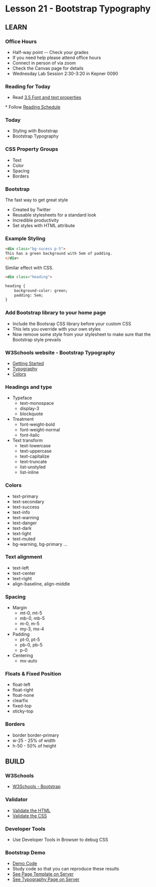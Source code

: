 # Lesson 21 - Bootstrap Typography
    
## LEARN

### Office Hours
* Half-way point -- Check your grades
* If you need help please attend office hours
* Connect in person of via zoom
* Check the Canvas page for details
* Wednesday Lab Session 2:30-3:20 in Kepner 0090


### Reading for Today  
* Read <a target="_blank" 
href="https://learn.zybooks.com/zybook/UNCOBACS200SeamanFall2021/chapter/3/section/5">
3.5 Font and text properties
</a>
* Follow <a target="_blank" href="/course/bacs200/docs/ZybooksReading">Reading Schedule</a>


### Today
* Styling with Bootstrap
* Bootstrap Typography


### CSS Property Groups
* Text
* Color
* Spacing
* Borders


### Bootstrap
The fast way to get great style

* Created by Twitter
* Reusable stylesheets for a standard look
* Incredible productivity
* Set styles with HTML attribute


### Example Styling

```html
<div class="bg-sucess p-5">
This has a green background with 5em of padding.
</div>
```

Similar effect with CSS.

```html
<div class="heading">

heading { 
    background-color: green;
    padding: 5em;
}
```


### Add Bootstrap library to your home page
* Include the Bootsrap CSS library before your custom CSS
* This lets you override with your own styles
* Now remove some style from your stylesheet to make sure that the Bootstrap style prevails


### W3Schools website - Bootstrap Typography

<ul>
<li>
<a target="w3schools"
href="https://www.w3schools.com/bootstrap5/index.php">Getting
Started</a>
</li>
<li>
<a target="w3schools"
href="https://www.w3schools.com/bootstrap5/bootstrap_typography.php">Typography</a>
</li>
<li>
<a target="w3schools"
href="https://www.w3schools.com/bootstrap5/bootstrap_colors.php">Colors</a>
</li>
</ul>



### Headings and type
* Typeface
    * text-monospace
    * display-3
    * blockquote
* Treatment
    * font-weight-bold
    * font-weight-normal
    * font-italic
* Text transform
    * text-lowercase
    * text-uppercase
    * text-capitalize
    * text-truncate
    * list-unstyled
    * list-inline
  
    
### Colors
* text-primary
* text-secondary
* text-success
* text-info
* text-warning
* text-danger
* text-dark
* text-light
* text-muted
* bg-warning, bg-primary ...


### Text alignment
* text-left
* text-center
* text-right
* align-baseline, align-middle


### Spacing

* Margin
    * mt-0, mt-5
    * mb-0, mb-5
    * m-0, m-5
    * my-3, mx-4
* Padding
    * pt-0, pt-5
    * pb-0, pb-5
    * p-0
* Centering
    * mx-auto


### Floats & Fixed Position
* float-left
* float-right
* float-none
* clearfix
* fixed-top
* sticky-top


### Borders
* border border-primary
* w-25 - 25% of width
* h-50 - 50% of height



## BUILD

### W3Schools
* [W3Schools - Bootstrap](https://www.w3schools.com/bootstrap5/index.php)


### Validator
* [Validate the HTML](https://validator.w3.org/)
* [Validate the CSS](http://jigsaw.w3.org/css-validator/)


### Developer Tools
* Use Developer Tools in Browser to debug CSS


### Bootstrap Demo
* [Demo Code](https://github.com/Mark-Seaman/Mark-Seaman.github.io/tree/master/demo/week8)
* Study code so that you can reproduce these results
* [See Page Template on Server](https://Mark-Seaman.github.io/demo/week8/template.html)
* [See Typography Page on Server](https://Mark-Seaman.github.io/demo/week8/typography.html)


